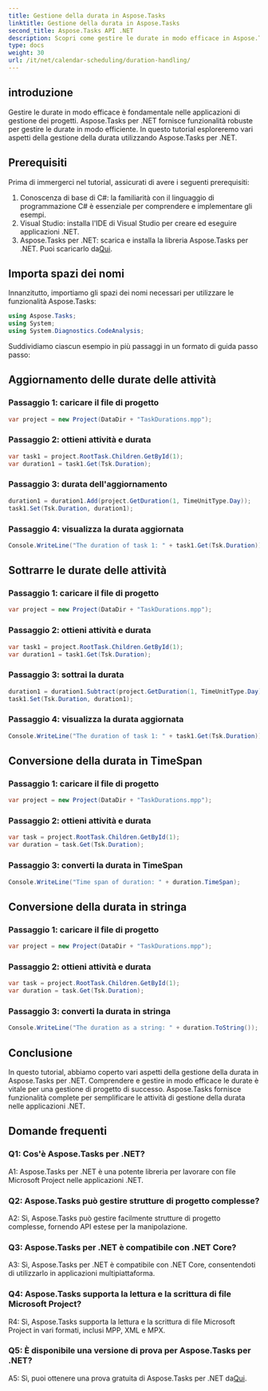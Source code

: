 ```yaml
---
title: Gestione della durata in Aspose.Tasks
linktitle: Gestione della durata in Aspose.Tasks
second_title: Aspose.Tasks API .NET
description: Scopri come gestire le durate in modo efficace in Aspose.Tasks per .NET con esercitazioni dettagliate.
type: docs
weight: 30
url: /it/net/calendar-scheduling/duration-handling/
---
```

## introduzione

Gestire le durate in modo efficace è fondamentale nelle applicazioni di gestione dei progetti. Aspose.Tasks per .NET fornisce funzionalità robuste per gestire le durate in modo efficiente. In questo tutorial esploreremo vari aspetti della gestione della durata utilizzando Aspose.Tasks per .NET.

## Prerequisiti

Prima di immergerci nel tutorial, assicurati di avere i seguenti prerequisiti:

1. Conoscenza di base di C#: la familiarità con il linguaggio di programmazione C# è essenziale per comprendere e implementare gli esempi.
2. Visual Studio: installa l'IDE di Visual Studio per creare ed eseguire applicazioni .NET.
3.  Aspose.Tasks per .NET: scarica e installa la libreria Aspose.Tasks per .NET. Puoi scaricarlo da[Qui](https://releases.aspose.com/tasks/net/).

## Importa spazi dei nomi

Innanzitutto, importiamo gli spazi dei nomi necessari per utilizzare le funzionalità Aspose.Tasks:

```csharp
using Aspose.Tasks;
using System;
using System.Diagnostics.CodeAnalysis;


```

Suddividiamo ciascun esempio in più passaggi in un formato di guida passo passo:

## Aggiornamento delle durate delle attività

### Passaggio 1: caricare il file di progetto

```csharp
var project = new Project(DataDir + "TaskDurations.mpp");
```

### Passaggio 2: ottieni attività e durata

```csharp
var task1 = project.RootTask.Children.GetById(1);
var duration1 = task1.Get(Tsk.Duration);
```

### Passaggio 3: durata dell'aggiornamento

```csharp
duration1 = duration1.Add(project.GetDuration(1, TimeUnitType.Day));
task1.Set(Tsk.Duration, duration1);
```

### Passaggio 4: visualizza la durata aggiornata

```csharp
Console.WriteLine("The duration of task 1: " + task1.Get(Tsk.Duration));
```

## Sottrarre le durate delle attività

### Passaggio 1: caricare il file di progetto

```csharp
var project = new Project(DataDir + "TaskDurations.mpp");
```

### Passaggio 2: ottieni attività e durata

```csharp
var task1 = project.RootTask.Children.GetById(1);
var duration1 = task1.Get(Tsk.Duration);
```

### Passaggio 3: sottrai la durata

```csharp
duration1 = duration1.Subtract(project.GetDuration(1, TimeUnitType.Day));
task1.Set(Tsk.Duration, duration1);
```

### Passaggio 4: visualizza la durata aggiornata

```csharp
Console.WriteLine("The duration of task 1: " + task1.Get(Tsk.Duration));
```

## Conversione della durata in TimeSpan

### Passaggio 1: caricare il file di progetto

```csharp
var project = new Project(DataDir + "TaskDurations.mpp");
```

### Passaggio 2: ottieni attività e durata

```csharp
var task = project.RootTask.Children.GetById(1);
var duration = task.Get(Tsk.Duration);
```

### Passaggio 3: converti la durata in TimeSpan

```csharp
Console.WriteLine("Time span of duration: " + duration.TimeSpan);
```

## Conversione della durata in stringa

### Passaggio 1: caricare il file di progetto

```csharp
var project = new Project(DataDir + "TaskDurations.mpp");
```

### Passaggio 2: ottieni attività e durata

```csharp
var task = project.RootTask.Children.GetById(1);
var duration = task.Get(Tsk.Duration);
```

### Passaggio 3: converti la durata in stringa

```csharp
Console.WriteLine("The duration as a string: " + duration.ToString());
```

## Conclusione

In questo tutorial, abbiamo coperto vari aspetti della gestione della durata in Aspose.Tasks per .NET. Comprendere e gestire in modo efficace le durate è vitale per una gestione di progetto di successo. Aspose.Tasks fornisce funzionalità complete per semplificare le attività di gestione della durata nelle applicazioni .NET.

## Domande frequenti

### Q1: Cos'è Aspose.Tasks per .NET?

A1: Aspose.Tasks per .NET è una potente libreria per lavorare con file Microsoft Project nelle applicazioni .NET.

### Q2: Aspose.Tasks può gestire strutture di progetto complesse?

A2: Sì, Aspose.Tasks può gestire facilmente strutture di progetto complesse, fornendo API estese per la manipolazione.

### Q3: Aspose.Tasks per .NET è compatibile con .NET Core?

A3: Sì, Aspose.Tasks per .NET è compatibile con .NET Core, consentendoti di utilizzarlo in applicazioni multipiattaforma.

### Q4: Aspose.Tasks supporta la lettura e la scrittura di file Microsoft Project?

R4: Sì, Aspose.Tasks supporta la lettura e la scrittura di file Microsoft Project in vari formati, inclusi MPP, XML e MPX.

### Q5: È disponibile una versione di prova per Aspose.Tasks per .NET?

 A5: Sì, puoi ottenere una prova gratuita di Aspose.Tasks per .NET da[Qui](https://releases.aspose.com/).
